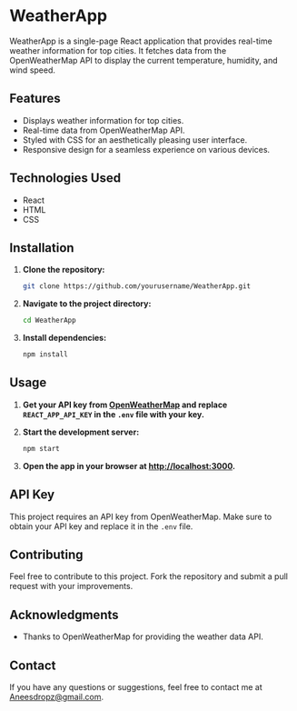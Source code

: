 # WeatherApp

WeatherApp is a single-page React application that provides real-time weather information for top cities. It fetches data from the OpenWeatherMap API to display the current temperature, humidity, and wind speed.

## Features

- Displays weather information for top cities.
- Real-time data from OpenWeatherMap API.
- Styled with CSS for an aesthetically pleasing user interface.
- Responsive design for a seamless experience on various devices.

## Technologies Used

- React
- HTML
- CSS

## Installation

1. **Clone the repository:**

    ```bash
    git clone https://github.com/yourusername/WeatherApp.git
    ```

2. **Navigate to the project directory:**

    ```bash
    cd WeatherApp
    ```

3. **Install dependencies:**

    ```bash
    npm install
    ```

## Usage

1. **Get your API key from [OpenWeatherMap](https://openweathermap.org/api) and replace `REACT_APP_API_KEY` in the `.env` file with your key.**

2. **Start the development server:**

    ```bash
    npm start
    ```

3. **Open the app in your browser at [http://localhost:3000](http://localhost:3000).**

## API Key

This project requires an API key from OpenWeatherMap. Make sure to obtain your API key and replace it in the `.env` file.


## Contributing

Feel free to contribute to this project. Fork the repository and submit a pull request with your improvements.

## Acknowledgments

- Thanks to OpenWeatherMap for providing the weather data API.

## Contact

If you have any questions or suggestions, feel free to contact me at Aneesdropz@gmail.com.
